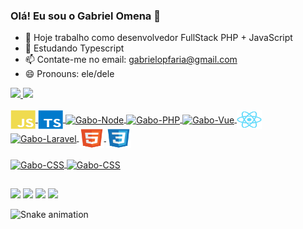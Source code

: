 ### Olá! Eu sou o Gabriel Omena 👋

- 🔭 Hoje trabalho como desenvolvedor FullStack PHP + JavaScript
- 🌱 Estudando Typescript
- 📫 Contate-me no email: gabrielopfaria@gmail.com
- 😄 Pronouns: ele/dele

<div align="left">
  <a href="https://github.com/gabrielomena">
  <img height="180em" src="https://github-readme-stats.vercel.app/api?username=gabrielomena&show_icons=true&theme=gruvbox&include_all_commits=true&count_private=true"/>
  <img height="180em" src="https://github-readme-stats.vercel.app/api/top-langs/?username=gabrielomena&layout=compact&langs_count=7&theme=gruvbox"/>
</div>
  
<div style="display: inline_block"><br>
  <img align="center" alt="Gabo-Js" height="30" width="40" src="https://raw.githubusercontent.com/devicons/devicon/master/icons/javascript/javascript-plain.svg">
  <img align="center" alt="Gabo-Ts" height="30" width="40" src="https://raw.githubusercontent.com/devicons/devicon/master/icons/typescript/typescript-plain.svg">
  <img align="center" alt="Gabo-Node" height="30" width="40" src="https://cdn.jsdelivr.net/gh/devicons/devicon/icons/nodejs/nodejs-original.svg">
  <img align="center" alt="Gabo-PHP" height="30" width="40" src="https://cdn.jsdelivr.net/gh/devicons/devicon/icons/php/php-plain.svg">
  <img align="center" alt="Gabo-Vue" height="30" width="40" src="https://cdn.jsdelivr.net/gh/devicons/devicon/icons/vuejs/vuejs-original.svg">
  <img align="center" alt="Gabo-React" height="30" width="40" src="https://raw.githubusercontent.com/devicons/devicon/master/icons/react/react-original.svg">
  <img align="center" alt="Gabo-Laravel" height="30" width="40" src="https://cdn.jsdelivr.net/gh/devicons/devicon/icons/laravel/laravel-plain-wordmark.svg">
  <img align="center" alt="Gabo-HTML" height="30" width="40" src="https://raw.githubusercontent.com/devicons/devicon/master/icons/html5/html5-original.svg">
  <img align="center" alt="Gabo-CSS" height="30" width="40" src="https://raw.githubusercontent.com/devicons/devicon/master/icons/css3/css3-original.svg">
</div>

  <div style="display: inline_block"><br>
    <img align="center" alt="Gabo-CSS" height="30" src="https://img.shields.io/badge/Linux-FCC624?style=for-the-badge&logo=linux&logoColor=black">
    <img align="center" alt="Gabo-CSS" height="30" src="https://img.shields.io/badge/Windows-0078D6?style=for-the-badge&logo=windows&logoColor=white">
  </div>
  
  ##
 
<div> 
  <a href="https://instagram.com/gabrielopfaria" target="_blank"><img src="https://img.shields.io/badge/-Instagram-%23E4405F?style=for-the-badge&logo=instagram&logoColor=white" target="_blank"></a>
 <a href="https://discord.gg/wagxzStdcR" target="_blank"><img src="https://img.shields.io/badge/Discord-7289DA?style=for-the-badge&logo=discord&logoColor=white" target="_blank"></a> 
  <a href = "mailto:gabrielopfaria@gmail.com"><img src="https://img.shields.io/badge/-Gmail-%23333?style=for-the-badge&logo=gmail&logoColor=white" target="_blank"></a>
  <a href="https://www.linkedin.com/in/gabriel-faria-ab53818/" target="_blank"><img src="https://img.shields.io/badge/-LinkedIn-%230077B5?style=for-the-badge&logo=linkedin&logoColor=white" target="_blank"></a> 
 
  ![Snake animation](https://github.com/gabrielomena/gabrielomena/blob/output/github-contribution-grid-snake.svg)
 
</div>
